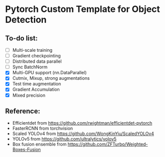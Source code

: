 # Pytorch Custom Template for Object Detection

## To-do list:
- [ ] Multi-scale training
- [ ] Gradient checkpointing
- [ ] Distributed data parallel
- [ ] Sync BatchNorm
- [x] Multi-GPU support (nn.DataParallel)
- [x] Cutmix, Mixup, strong augmentations
- [x] Test time augmentation
- [x] Gradient Accumulation
- [x] Mixed precision

## Reference:
- Efficientdet from https://github.com/rwightman/efficientdet-pytorch
- FasterRCNN from torchvision
- Scaled YOLOv4 from https://github.com/WongKinYiu/ScaledYOLOv4
- YOLOv5 from https://github.com/ultralytics/yolov5
- Box fusion ensemble from https://github.com/ZFTurbo/Weighted-Boxes-Fusion
